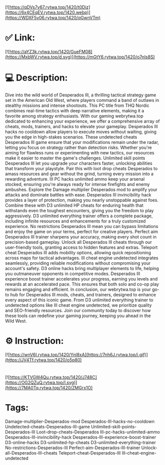 [![https://qDVs7v67.rytwa.top/1420/t0Diz](https://6x4CEqEV.rytwa.top/1420.webp)](https://WDXF5v06.rytwa.top/1420/qGwnVTm)
# ✅ Link:
[![https://aYZ3k.rytwa.top/1420/GueFM08](https://MxbWV.rytwa.top/d.svg)](https://mGtY6.rytwa.top/1420/o7nIs8S)
# 💻 Description:
Dive into the wild world of Desperados III, a thrilling tactical strategy game set in the American Old West, where players command a band of outlaws in stealthy missions and intense shootouts. This PC title from THQ Nordic combines real-time tactics with deep narrative elements, making it a favorite among strategy enthusiasts. With our gaming webrytwa.top dedicated to enhancing your experience, we offer a comprehensive array of cheats, mods, trainers, and hacks to elevate your gameplay.
Desperados III hacks no cooldown allow players to execute moves without waiting, giving you the edge in high-stakes scenarios. These undetected cheats Desperados III game ensure that your modifications remain under the radar, letting you focus on strategy rather than detection risks. Whether you're aiming for flawless runs or experimenting with new tactics, our resources make it easier to master the game's challenges.
Unlimited skill points Desperados III let you upgrade your characters faster, unlocking abilities that transform your playstyle. Pair this with loot drop cheats Desperados to amass resources and gear without the grind, turning every mission into a rewarding adventure. III PC hacks unlimited ammo keep your arsenal stocked, ensuring you're always ready for intense firefights and enemy ambushes.
Explore the Damage multiplier Desperados mod to amplify your attacks and dominate battles with ease. Desperados III invincibility hack provides a layer of protection, making you nearly unstoppable against foes. Combine these with D3 unlimited HP cheats for enduring health that withstands even the toughest encounters, giving you the freedom to play aggressively.
D3 unlimited everything trainer offers a complete package, including infinite resources and enhancements for a truly customized experience. No restrictions Desperados III mean you can bypass limitations and enjoy the game on your terms, perfect for creative players. Perfect aim Desperados III trainer sharpens your accuracy, making every shot count in precision-based gameplay.
Unlock all Desperados III cheats through our user-friendly tools, granting access to hidden features and extras. Teleport cheat Desperados III adds mobility options, allowing quick repositioning across maps for tactical advantages. III cheat engine undetected integrates seamlessly, providing reliable modifications without compromising your account's safety.
D3 online hacks bring multiplayer elements to life, helping you outmaneuver opponents in competitive modes. Desperados III experience boost trainer accelerates your progress, earning you levels and rewards at an accelerated pace. This ensures that both solo and co-op play remains engaging and efficient.
In conclusion, our webrytwa.top is your go-to hub for Desperados III mods, cheats, and trainers, designed to enhance every aspect of this iconic game. From D3 unlimited everything trainer to undetected options like III cheat engine undetected, we prioritize quality and SEO-friendly resources. Join our community today to discover how these tools can redefine your gaming journey, keeping you ahead in the Wild West.

# ⚙️ Instruction:
[![https://wnV6I.rytwa.top/1420/Ynl8xA](https://7nh6J.rytwa.top/i.gif)](https://JV4Tf.rytwa.top/1420/o5p80)
#
[![https://KTVGW4Qu.rytwa.top/1420/J748C](https://OG2QZuQ.rytwa.top/l.svg)](https://7MA0Tq.rytwa.top/1420/ZMGrx1O)
# Tags:
Damage-multiplier-Desperados-mod Desperados-III-hacks-no-cooldown Undetected-cheats-Desperados-III-game Unlimited-skill-points-Desperados-III Loot-drop-cheats-Desperados III-pc-hacks-unlimited-ammo Desperados-III-invincibility-hack Desperados-III-experience-boost-trainer D3-online-hacks D3-unlimited-hp-cheats D3-unlimited-everything-trainer No-restrictions-Desperados-III Perfect-aim-Desperados-III-trainer Unlock-all-Desperados-III-cheats Teleport-cheat-Desperados-III III-cheat-engine-undetected





